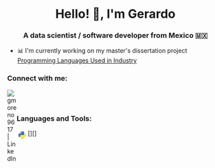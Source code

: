 <h1 align="center">Hello! 👋, I'm Gerardo</h1>
<h3 align="center">A data scientist / software developer from Mexico 🇲🇽</h3>

- 📊 I'm currently working on my master's dissertation project [Programming Languages Used in Industry](https://github.com/GerardoMoreno96/GitHub_TimeSeriesAnalysis)

### Connect with me:

[<img align="left" alt="gmoreno9617 | LinkedIn" width="22px" src="https://simpleicons.org/icons/linkedin.svg" />][linkedin]


<br />
<br />

### Languages and Tools:

[<img align="left" alt="python" width="26px" src="https://raw.githubusercontent.com/github/explore/80688e429a7d4ef2fca1e82350fe8e3517d3494d/topics/python/python.png" />][]


[linkedin]: https://www.linkedin.com/in/gmoreno9617/
